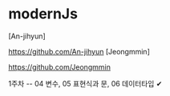# modernJs
[An-jihyun] 

<https://github.com/An-jihyun>
[Jeongmmin] 

<https://github.com/Jeongmmin>

1주차 -- 04 변수, 05 표현식과 문, 06 데이터타입 ✔ 
